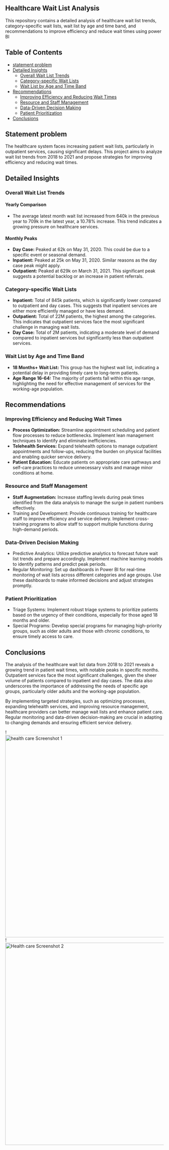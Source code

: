 ## Healthcare Wait List Analysis

This repository contains a detailed analysis of healthcare wait list trends, category-specific wait lists, wait list by age and time band, and  recommendations to improve efficiency and reduce wait times using power BI

## Table of Contents

- [statement problem](#statementproblem)
- [Detailed Insights](#detailed-insights)
  - [Overall Wait List Trends](#overall-wait-list-trends)
  - [Category-specific Wait Lists](#category-specific-wait-lists)
  - [Wait List by Age and Time Band](#wait-list-by-age-and-time-band)
- [ Recommendations](#Recommendations)
  - [Improving Efficiency and Reducing Wait Times](#improving-efficiency-and-reducing-wait-times)
  - [Resource and Staff Management](#resource-and-staff-management)
  - [Data-Driven Decision Making](#data-driven-decision-making)
  - [Patient Prioritization](#patient-prioritization)
- [Conclusions](#conclusions)

## Statement problem
The healthcare system faces increasing patient wait lists, particularly in outpatient services, causing significant delays. This project aims to analyze wait list trends from 2018 to 2021 and propose strategies for improving efficiency and reducing wait times.

## Detailed Insights

### Overall Wait List Trends

#### Yearly Comparison
- The average latest month wait list increased from 640k in the previous year to 709k in the latest year, a 10.78% increase. This trend indicates a growing pressure on healthcare services.

#### Monthly Peaks
- **Day Case:** Peaked at 62k on May 31, 2020. This could be due to a specific event or seasonal demand.
- **Inpatient:** Peaked at 25k on May 31, 2020. Similar reasons as the day case peak might apply.
- **Outpatient:** Peaked at 629k on March 31, 2021. This significant peak suggests a potential backlog or an increase in patient referrals.

### Category-specific Wait Lists
- **Inpatient:** Total of 845k patients, which is significantly lower compared to outpatient and day cases. This suggests that inpatient services are either more efficiently managed or have less demand.
- **Outpatient:** Total of 22M patients, the highest among the categories. This indicates that outpatient services face the most significant challenge in managing wait lists.
- **Day Case:** Total of 2M patients, indicating a moderate level of demand compared to inpatient services but significantly less than outpatient services.

### Wait List by Age and Time Band
- **18 Months+ Wait List:** This group has the highest wait list, indicating a potential delay in providing timely care to long-term patients.
- **Age Range 16-64:** The majority of patients fall within this age range, highlighting the need for effective management of services for the working-age population.

##  Recommendations

### Improving Efficiency and Reducing Wait Times
- **Process Optimization:** Streamline appointment scheduling and patient flow processes to reduce bottlenecks. Implement lean management techniques to identify and eliminate inefficiencies.
- **Telehealth Services:** Expand telehealth options to manage outpatient appointments and follow-ups, reducing the burden on physical facilities and enabling quicker service delivery.
- **Patient Education:** Educate patients on appropriate care pathways and self-care practices to reduce unnecessary visits and manage minor conditions at home.

### Resource and Staff Management
- **Staff Augmentation:** Increase staffing levels during peak times identified from the data analysis to manage the surge in patient numbers effectively.
- Training and Development: Provide continuous training for healthcare staff to improve efficiency and service delivery. Implement cross-training programs to allow staff to support multiple functions during high-demand periods.

### Data-Driven Decision Making
- Predictive Analytics: Utilize predictive analytics to forecast future wait list trends and prepare accordingly. Implement machine learning models to identify patterns and predict peak periods.
- Regular Monitoring: Set up dashboards in Power BI for real-time monitoring of wait lists across different categories and age groups. Use these dashboards to make informed decisions and adjust strategies promptly.

### Patient Prioritization
- Triage Systems: Implement robust triage systems to prioritize patients based on the urgency of their conditions, especially for those aged 18 months and older.
- Special Programs: Develop special programs for managing high-priority groups, such as older adults and those with chronic conditions, to ensure timely access to care.

## Conclusions

The analysis of the healthcare wait list data from 2018 to 2021 reveals a growing trend in patient wait times, with notable peaks in specific months. Outpatient services face the most significant challenges, given the sheer volume of patients compared to inpatient and day cases. The data also underscores the importance of addressing the needs of specific age groups, particularly older adults and the working-age population.

By implementing targeted strategies, such as optimizing processes, expanding telehealth services, and improving resource management, healthcare providers can better manage wait lists and enhance patient care. Regular monitoring and data-driven decision-making are crucial in adapting to changing demands and ensuring efficient service delivery.


!<img width="641" alt="health care Screenshot 1" src="https://github.com/user-attachments/assets/15aa4ac6-df5e-4d3c-a7ff-d54cd7396609">
!<img width="641" alt="Health care Screenshot 2" src="https://github.com/user-attachments/assets/e6dad919-0cba-4c55-a80a-48b3149f3ef0">
